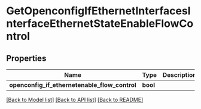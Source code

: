 # GetOpenconfigIfEthernetInterfacesInterfaceEthernetStateEnableFlowControl

## Properties
Name | Type | Description | Notes
------------ | ------------- | ------------- | -------------
**openconfig_if_ethernetenable_flow_control** | **bool** |  | [optional] 

[[Back to Model list]](../README.md#documentation-for-models) [[Back to API list]](../README.md#documentation-for-api-endpoints) [[Back to README]](../README.md)


